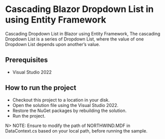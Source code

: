 # Cascading Blazor Dropdown List in using Entity Framework

Cascading Dropdown List in Blazor using Entity Framework, The cascading Dropdown List is a series of Dropdown List, where the value of one Dropdown List depends upon another’s value.

## Prerequisites

* Visual Studio 2022

## How to run the project

* Checkout this project to a location in your disk.
* Open the solution file using the Visual Studio 2022.
* Restore the NuGet packages by rebuilding the solution.
* Run the project.

N> NOTE: Ensure to modify the path of NORTHWIND.MDF in DataContext.cs based on your local path, before running the sample.
